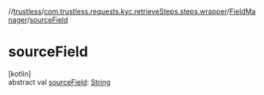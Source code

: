 //[trustless](../../../index.md)/[com.trustless.requests.kyc.retrieveSteps.steps.wrapper](../index.md)/[FieldManager](index.md)/[sourceField](source-field.md)

# sourceField

[kotlin]\
abstract val [sourceField](source-field.md): [String](https://kotlinlang.org/api/latest/jvm/stdlib/kotlin/-string/index.html)
